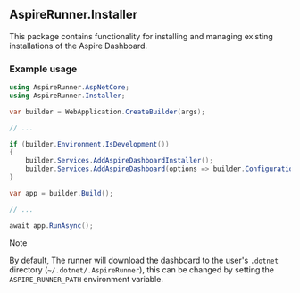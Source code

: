 ## AspireRunner.Installer

This package contains functionality for installing and managing existing installations of the Aspire Dashboard.

### Example usage

```csharp
using AspireRunner.AspNetCore;
using AspireRunner.Installer;

var builder = WebApplication.CreateBuilder(args);

// ...

if (builder.Environment.IsDevelopment())
{
    builder.Services.AddAspireDashboardInstaller();
    builder.Services.AddAspireDashboard(options => builder.Configuration.GetSection("AspireDashboard").Bind(options));
}

var app = builder.Build();

// ...

await app.RunAsync();
```

> [!NOTE]
> By default, The runner will download the dashboard to the user's `.dotnet` directory (`~/.dotnet/.AspireRunner`),
> this can be changed by setting the `ASPIRE_RUNNER_PATH` environment variable.
